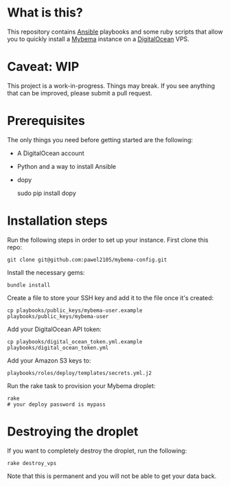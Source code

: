 What is this?
=============
This repository contains [Ansible](http://www.ansible.com) playbooks and some ruby scripts that allow you to quickly install a [Mybema](http://www.github.com/pawel2105/mybema) instance on a [DigitalOcean](http://www.digitalocean.com) VPS.

Caveat: WIP
===========
This project is a work-in-progress. Things may break. If you see anything that can be improved, please submit a pull request.

Prerequisites
=============
The only things you need before getting started are the following:

* A DigitalOcean account
* Python and a way to install Ansible
* dopy

    sudo pip install dopy

Installation steps
==================
Run the following steps in order to set up your instance. First clone this repo:

    git clone git@github.com:pawel2105/mybema-config.git

Install the necessary gems:

    bundle install

Create a file to store your SSH key and add it to the file once it's created:

    cp playbooks/public_keys/mybema-user.example playbooks/public_keys/mybema-user

Add your DigitalOcean API token:

    cp playbooks/digital_ocean_token.yml.example playbooks/digital_ocean_token.yml

Add your Amazon S3 keys to:

    playbooks/roles/deploy/templates/secrets.yml.j2

Run the rake task to provision your Mybema droplet:

    rake
    # your deploy password is mypass

Destroying the droplet
======================
If you want to completely destroy the droplet, run the following:

    rake destroy_vps

Note that this is permanent and you will not be able to get your data back.